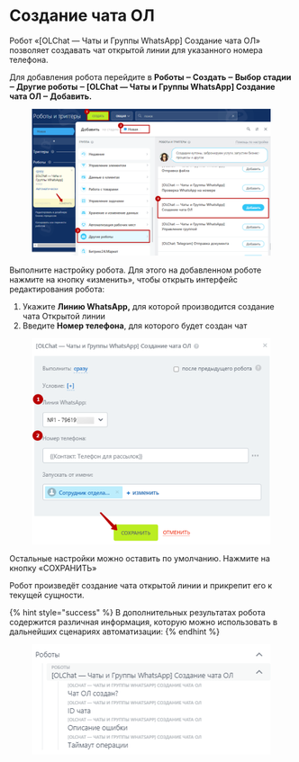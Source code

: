 # Создание чата ОЛ

Робот «\[OLChat — Чаты и Группы WhatsApp] Создание чата ОЛ» позволяет создавать чат открытой линии для указанного номера телефона.

Для добавления робота перейдите в **Роботы ‒ Создать ‒ Выбор стадии ‒ Другие роботы ‒ \[OLChat — Чаты и Группы WhatsApp] Создание чата ОЛ ‒ Добавить.**

<figure><img src="../../.gitbook/assets/image (13).png" alt=""><figcaption></figcaption></figure>

Выполните настройку робота. Для этого на добавленном роботе нажмите на кнопку «изменить», чтобы открыть интерфейс редактирования робота:

1. Укажите **Линию WhatsApp,** для которой производится создание чата Открытой линии
2. Введите **Номер телефона**, для которого будет создан чат

<figure><img src="../../.gitbook/assets/image (14).png" alt=""><figcaption></figcaption></figure>

Остальные настройки можно оставить по умолчанию. Нажмите на кнопку «СОХРАНИТЬ»

Робот произведёт создание чата открытой линии и прикрепит его к текущей сущности.

{% hint style="success" %}
В дополнительных результатах робота содержится различная информация, которую можно использовать в дальнейших сценариях автоматизации:
{% endhint %}

<figure><img src="../../.gitbook/assets/image (15).png" alt=""><figcaption></figcaption></figure>
